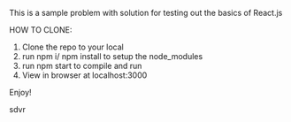This is a sample problem with solution for testing out the basics of React.js

HOW TO CLONE:

1. Clone the repo to your local
2. run npm i/ npm install to setup the node_modules
3. run npm start to compile and run
4. View in browser at localhost:3000

Enjoy!

sdvr
